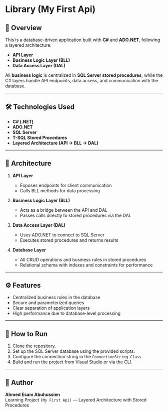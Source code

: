 # Library (My First Api)

## 📌 Overview
This is a database-driven application built with **C#** and **ADO.NET**, following a layered architecture:
- **API Layer**
- **Business Logic Layer (BLL)**
- **Data Access Layer (DAL)**

All **business logic** is centralized in **SQL Server stored procedures**, while the C# layers handle API endpoints, data access, and communication with the database.

---

## 🛠 Technologies Used
- **C# (.NET)**
- **ADO.NET**
- **SQL Server**
- **T-SQL Stored Procedures**
- **Layered Architecture (API → BLL → DAL)**

---

## 📂 Architecture
1. **API Layer**  
   - Exposes endpoints for client communication  
   - Calls BLL methods for data processing  

2. **Business Logic Layer (BLL)**  
   - Acts as a bridge between the API and DAL  
   - Passes calls directly to stored procedures via the DAL  

3. **Data Access Layer (DAL)**  
   - Uses ADO.NET to connect to SQL Server  
   - Executes stored procedures and returns results  

4. **Database Layer**  
   - All CRUD operations and business rules in stored procedures  
   - Relational schema with indexes and constraints for performance

---

## ⚙ Features
- Centralized business rules in the database
- Secure and parameterized queries
- Clear separation of application layers
- High performance due to database-level processing

---

## 🚀 How to Run
1. Clone the repository.
2. Set up the SQL Server database using the provided scripts.
3. Configure the connection string in the `ConnectionString Class`.
4. Build and run the project from Visual Studio or via the CLI.

---

## 📌 Author
**Ahmed Esam Abuhussien**  
Learning Project `(My First Api)` — Layered Architecture with Stored Procedures
